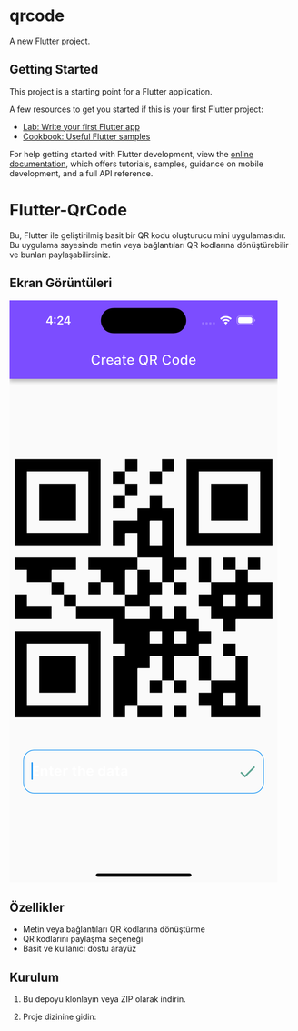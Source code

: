 # qrcode

A new Flutter project.

## Getting Started

This project is a starting point for a Flutter application.

A few resources to get you started if this is your first Flutter project:

- [Lab: Write your first Flutter app](https://docs.flutter.dev/get-started/codelab)
- [Cookbook: Useful Flutter samples](https://docs.flutter.dev/cookbook)

For help getting started with Flutter development, view the
[online documentation](https://docs.flutter.dev/), which offers tutorials,
samples, guidance on mobile development, and a full API reference.
# Flutter-QrCode






Bu, Flutter ile geliştirilmiş basit bir QR kodu oluşturucu mini uygulamasıdır. Bu uygulama sayesinde metin veya bağlantıları QR kodlarına dönüştürebilir ve bunları paylaşabilirsiniz.

## Ekran Görüntüleri

![Örnek Ekran Görüntüsü](assets/screen1.png)

## Özellikler

- Metin veya bağlantıları QR kodlarına dönüştürme
- QR kodlarını paylaşma seçeneği
- Basit ve kullanıcı dostu arayüz

## Kurulum

1. Bu depoyu klonlayın veya ZIP olarak indirin.

2. Proje dizinine gidin:

